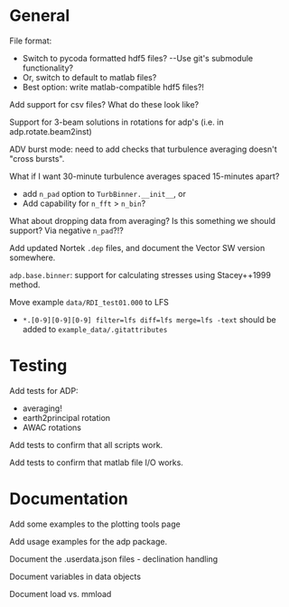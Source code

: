 General
=======

File format:
- Switch to pycoda formatted hdf5 files? --Use git's submodule functionality?
- Or, switch to default to matlab files?
- Best option: write matlab-compatible hdf5 files?!

Add support for csv files? What do these look like?

Support for 3-beam solutions in rotations for adp's (i.e. in adp.rotate.beam2inst)

ADV burst mode: need to add checks that turbulence averaging doesn't "cross bursts".

What if I want 30-minute turbulence averages spaced 15-minutes apart?
  - add `n_pad` option to `TurbBinner.__init__`, or
  - Add capability for `n_fft` > `n_bin`?

What about dropping data from averaging? Is this something we should support? Via negative `n_pad`?!?

Add updated Nortek ``.dep`` files, and document the Vector SW version somewhere.

``adp.base.binner``: support for calculating stresses using Stacey++1999 method.

Move example ``data/RDI_test01.000`` to LFS

- ``*.[0-9][0-9][0-9] filter=lfs diff=lfs merge=lfs -text`` should be added to ``example_data/.gitattributes``

Testing
======

Add tests for ADP:

- averaging!
- earth2principal rotation
- AWAC rotations

Add tests to confirm that all scripts work.

Add tests to confirm that matlab file I/O works.

Documentation
====

Add some examples to the plotting tools page

Add usage examples for the adp package.

Document the .userdata.json files
    - declination handling

Document variables in data objects

Document load vs. mmload
